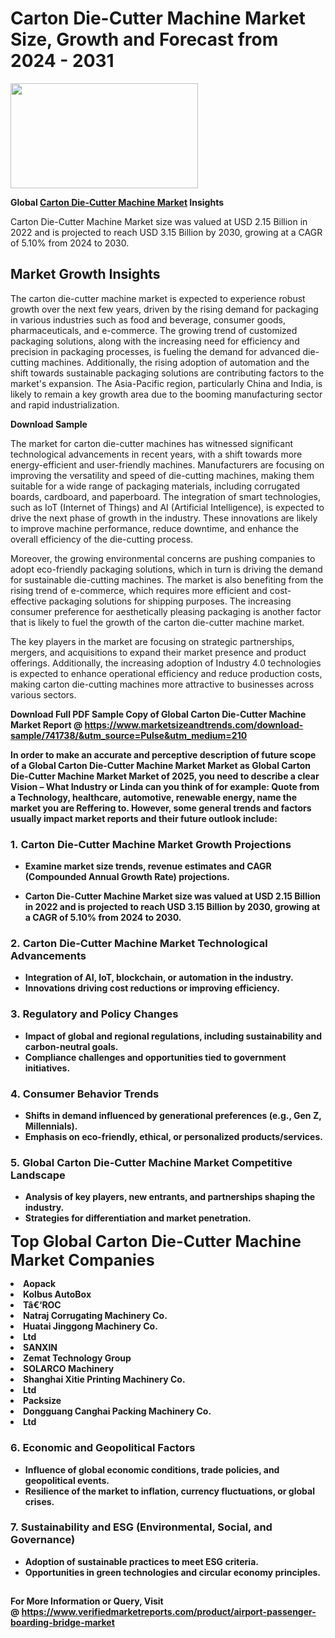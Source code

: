 <H1>Carton Die-Cutter Machine Market Size, Growth and Forecast from 2024 - 2031</H1><img class="aligncenter size-medium wp-image-584254" src="https://thirdeyenews.in/wp-content/uploads/2024/09/Global-Market-Research-300x168.jpeg" alt="" width="300" height="168" /><p><strong>Global&nbsp;<a href="https://www.marketsizeandtrends.com/download-sample/741738/&amp;utm_source=Pulse&amp;utm_medium=210">Carton Die-Cutter Machine Market</a> Insights</strong></p><p>Carton Die-Cutter Machine Market size was valued at USD 2.15 Billion in 2022 and is projected to reach USD 3.15 Billion by 2030, growing at a CAGR of 5.10% from 2024 to 2030.</p><p><h2>Market Growth Insights</h2> <p>The carton die-cutter machine market is expected to experience robust growth over the next few years, driven by the rising demand for packaging in various industries such as food and beverage, consumer goods, pharmaceuticals, and e-commerce. The growing trend of customized packaging solutions, along with the increasing need for efficiency and precision in packaging processes, is fueling the demand for advanced die-cutting machines. Additionally, the rising adoption of automation and the shift towards sustainable packaging solutions are contributing factors to the market's expansion. The Asia-Pacific region, particularly China and India, is likely to remain a key growth area due to the booming manufacturing sector and rapid industrialization.</p> <p><strong>Download Sample</strong></p> <p>The market for carton die-cutter machines has witnessed significant technological advancements in recent years, with a shift towards more energy-efficient and user-friendly machines. Manufacturers are focusing on improving the versatility and speed of die-cutting machines, making them suitable for a wide range of packaging materials, including corrugated boards, cardboard, and paperboard. The integration of smart technologies, such as IoT (Internet of Things) and AI (Artificial Intelligence), is expected to drive the next phase of growth in the industry. These innovations are likely to improve machine performance, reduce downtime, and enhance the overall efficiency of the die-cutting process.</p> <p>Moreover, the growing environmental concerns are pushing companies to adopt eco-friendly packaging solutions, which in turn is driving the demand for sustainable die-cutting machines. The market is also benefiting from the rising trend of e-commerce, which requires more efficient and cost-effective packaging solutions for shipping purposes. The increasing consumer preference for aesthetically pleasing packaging is another factor that is likely to fuel the growth of the carton die-cutter machine market.</p> <p>The key players in the market are focusing on strategic partnerships, mergers, and acquisitions to expand their market presence and product offerings. Additionally, the increasing adoption of Industry 4.0 technologies is expected to enhance operational efficiency and reduce production costs, making carton die-cutting machines more attractive to businesses across various sectors.</p> <p><strong></p><p><span class=""><strong>Download Full PDF Sample Copy of Global Carton Die-Cutter Machine Market Report</strong> @ <a href="https://www.marketsizeandtrends.com/download-sample/741738/&amp;utm_source=Pulse&amp;utm_medium=210" target="_blank">https://www.marketsizeandtrends.com/download-sample/741738/&amp;utm_source=Pulse&amp;utm_medium=210</a></span></p><p>In order to make an accurate and perceptive description of future scope of a Global&nbsp;Carton Die-Cutter Machine Market Market as Global&nbsp;Carton Die-Cutter Machine Market Market of 2025, you need to describe a clear Vision &ndash; What Industry or Linda can you think of for example: Quote from a Technology, healthcare, automotive, renewable energy, name the market you are Reffering to. However, some general trends and factors usually impact market reports and their future outlook include:</p><h3>1.&nbsp;<strong>Carton Die-Cutter Machine Market Growth Projections</strong></h3><ul><li>Examine market size trends, revenue estimates and CAGR (Compounded Annual Growth Rate) projections.</li><li><p>Carton Die-Cutter Machine Market size was valued at USD 2.15 Billion in 2022 and is projected to reach USD 3.15 Billion by 2030, growing at a CAGR of 5.10% from 2024 to 2030.</p></li></ul><h3>2.&nbsp;<strong>Carton Die-Cutter Machine Market Technological Advancements</strong></h3><ul><li>Integration of AI, IoT, blockchain, or automation in the industry.</li><li>Innovations driving cost reductions or improving efficiency.</li></ul><h3>3.&nbsp;<strong>Regulatory and Policy Changes</strong></h3><ul><li>Impact of global and regional regulations, including sustainability and carbon-neutral goals.</li><li>Compliance challenges and opportunities tied to government initiatives.</li></ul><h3>4.&nbsp;<strong>Consumer Behavior Trends</strong></h3><ul><li>Shifts in demand influenced by generational preferences (e.g., Gen Z, Millennials).</li><li>Emphasis on eco-friendly, ethical, or personalized products/services.</li></ul><h3>5.&nbsp;<strong>Global Carton Die-Cutter Machine Market Competitive Landscape</strong></h3><ul><li>Analysis of key players, new entrants, and partnerships shaping the industry.</li><li>Strategies for differentiation and market penetration.</li></ul><p data-pm-slice="1 1 []"><span style="color: inherit; font-family: inherit; font-size: 25px;">Top Global Carton Die-Cutter Machine Market Companies</span></p><div class="" data-test-id=""><p><li>Aopack</li><li> Kolbus AutoBox</li><li> Tâ€‘ROC</li><li> Natraj Corrugating Machinery Co.</li><li> Huatai Jinggong Machinery Co.</li><li> Ltd</li><li> SANXIN</li><li> Zemat Technology Group</li><li> SOLARCO Machinery</li><li> Shanghai Xitie Printing Machinery Co.</li><li> Ltd</li><li> Packsize</li><li> Dongguang Canghai Packing Machinery Co.</li><li> Ltd</li></p></div><h3>6.&nbsp;<strong>Economic and Geopolitical Factors</strong></h3><ul><li>Influence of global economic conditions, trade policies, and geopolitical events.</li><li>Resilience of the market to inflation, currency fluctuations, or global crises.</li></ul><h3>7.&nbsp;<strong>Sustainability and ESG (Environmental, Social, and Governance)</strong></h3><ul><li>Adoption of sustainable practices to meet ESG criteria.</li><li>Opportunities in green technologies and circular economy principles.</li></ul><h2><strong style="font-size: 14px;">For More Information or Query, Visit @&nbsp;</strong><a style="background-color: #ffffff; font-size: 14px;" href="https://www.marketsizeandtrends.com/report/carton-die-cutter-machine-market/" target="_blank">https://www.verifiedmarketreports.com/product/airport-passenger-boarding-bridge-market</a></h2>
